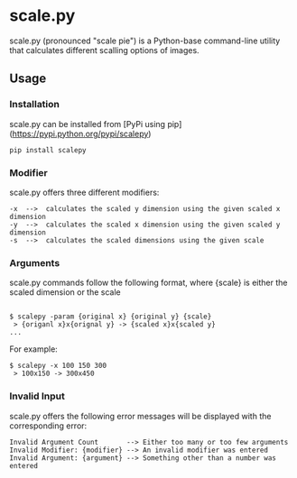 # scale.py
scale.py (pronounced "scale pie") is a Python-base command-line utility that calculates different scalling options of images.

## Usage
### Installation
scale.py can be installed from [PyPi using pip] (https://pypi.python.org/pypi/scalepy)
```
pip install scalepy
```
### Modifier
scale.py offers three different modifiers:
```
-x  -->  calculates the scaled y dimension using the given scaled x dimension
-y  -->  calculates the scaled x dimension using the given scaled y dimension
-s  -->  calculates the scaled dimensions using the given scale
```
### Arguments
scale.py commands follow the following format, where {scale} is either the scaled dimension or the scale
```

$ scalepy -param {original x} {original y} {scale}
 > {origanl x}x{orignal y} -> {scaled x}x{scaled y}
...
```
For example:
```
$ scalepy -x 100 150 300
 > 100x150 -> 300x450
```
### Invalid Input
scale.py offers the following error messages will be displayed with the corresponding error:
```
Invalid Argument Count       --> Either too many or too few arguments
Invalid Modifier: {modifier} --> An invalid modifier was entered
Invalid Argument: {argument} --> Something other than a number was entered
```
